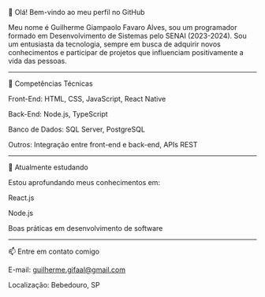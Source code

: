 👋 Olá! Bem-vindo ao meu perfil no GitHub

Meu nome é Guilherme Giampaolo Favaro Alves, sou um programador formado em Desenvolvimento de Sistemas pelo SENAI (2023-2024). Sou um entusiasta da tecnologia, sempre em busca de adquirir novos conhecimentos e participar de projetos que influenciam positivamente a vida das pessoas.


---

🔧 Competências Técnicas

Front-End: HTML, CSS, JavaScript, React Native

Back-End: Node.js, TypeScript

Banco de Dados: SQL Server, PostgreSQL

Outros: Integração entre front-end e back-end, APIs REST


---

🌱 Atualmente estudando

Estou aprofundando meus conhecimentos em:

React.js

Node.js

Boas práticas em desenvolvimento de software



---

📫 Entre em contato comigo

E-mail: guilherme.gifaal@gmail.com

Localização: Bebedouro, SP
